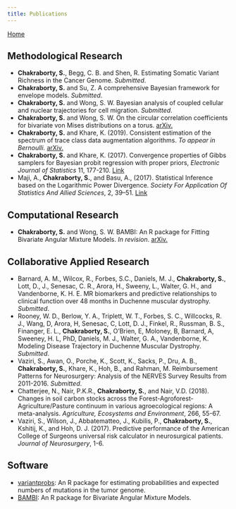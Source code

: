 ```yaml
---
title: Publications
---
```


[Home](index.md)



## Methodological Research

* **Chakraborty, S.**, Begg, C. B. and Shen, R. Estimating Somatic Variant Richness in the Cancer Genome. *Submitted*.
* **Chakraborty, S.** and Su, Z. A comprehensive Bayesian framework for envelope models. *Submitted*.
* **Chakraborty, S.** and Wong, S. W.  Bayesian analysis of coupled cellular and nuclear trajectories for cell migration. *Submitted*.
* **Chakraborty, S.** and Wong, S. W. On the circular correlation coefficients for bivariate von Mises distributions on a torus. [arXiv.](https://arxiv.org/abs/1804.08553)
* **Chakraborty, S.** and Khare, K. (2019).  Consistent estimation of the spectrum of trace class data augmentation algorithms. *To appear in Bernoulli.* [arXiv.](https://arxiv.org/abs/1711.00572)
* **Chakraborty, S.** and Khare, K. (2017). Convergence properties of Gibbs samplers for Bayesian probit regression with proper priors, *Electronic Journal of Statistics* 11, 177-210. [Link](https://projecteuclid.org/euclid.ejs/1485939612)
* Maji, A., **Chakraborty, S.**, and Basu, A., (2017). Statistical Inference based on the Logarithmic Power Divergence. *Society For Application Of Statistics And Allied Sciences*, 2, 39–51. [Link](http://www.sasaa.org/complete_journal/vol2__6.pdf)

## Computational Research
* **Chakraborty, S.** and Wong, S. W. BAMBI: An R package for Fitting Bivariate Angular Mixture Models. *In revision*. [arXiv.](https://arxiv.org/abs/1708.07804)

## Collaborative Applied Research
* Barnard, A. M., Wilcox, R., Forbes, S.C., Daniels, M. J., **Chakraborty, S.**, Lott, D., J., Senesac, C. R., Arora, H., Sweeny, L., Walter, G. H., and Vandenborne, K. H. E. MR biomarkers and predictive relationships to clinical function over 48 months in Duchenne muscular dystrophy. *Submitted*.
* Rooney, W. D., Berlow, Y. A., Triplett, W. T., Forbes, S. C., Willcocks, R. J., Wang, D, Arora, H, Senesac, C, Lott, D. J., Finkel, R.,  Russman, B. S., Finanger, E. L., **Chakraborty, S.**, O’Brien, E, Moloney, B, Barnard, A, Sweeney, H. L,  PhD, Daniels, M. J., Walter, G. A., Vandenborne, K. Modeling Disease Trajectory in Duchenne Muscular Dystrophy. *Submitted*.
* Vaziri, S., Awan, O., Porche, K., Scott, K., Sacks, P., Dru, A. B., **Chakraborty, S.**, Khare, K., Hoh, B., and Rahman, M. Reimbursement Patterns for Neurosurgery: Analysis of the NERVES Survey Results from 2011-2016. *Submitted*.
* Chatterjee, N., Nair, P.K.R., **Chakraborty, S.**, and Nair, V.D. (2018). Changes in soil carbon stocks across the Forest-Agroforest-Agriculture/Pasture continuum in various agroecological regions: A meta-analysis. *Agriculture, Ecosystems and Environment*, 266, 55-67.
* Vaziri, S., Wilson, J., Abbatematteo, J., Kubilis, P., **Chakraborty, S.**, Kshitij, K., and Hoh, D. J. (2017). Predictive performance of the American College of Surgeons universal risk calculator in neurosurgical patients. *Journal of Neurosurgery*, 1-6.

## Software
* [variantprobs](https://github.com/c7rishi/variantprobs): An R package for estimating probabilities and expected numbers of mutations in the tumor genome.
* [BAMBI](https://cran.r-project.org/web/packages/BAMBI/index.html): An R package for Bivariate Angular Mixture Models.
